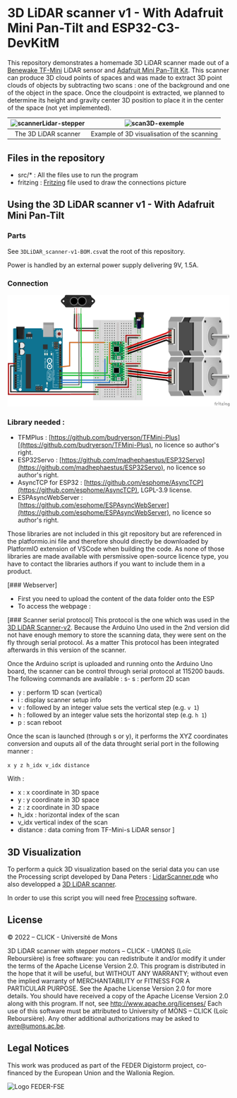 # 3D LiDAR scanner v1 - With Adafruit Mini Pan-Tilt and ESP32-C3-DevKitM

This repository demonstrates a homemade 3D LiDAR scanner made out of a [Benewake TF-Mini](https://www.gotronic.fr/art-capteur-de-distance-lidar-tf-mini-27615.htm) LiDAR sensor and [Adafruit Mini Pan-Tilt Kit](https://www.adafruit.com/product/1967). This scanner can produce 3D cloud points of spaces and was made to extract 3D point clouds of objects by subtracting two scans : one of the background and one of the object in the space. Once the cloudpoint is extracted, we planned to determine its height and gravity center 3D position to place it in the center of the space (not yet implemented).


|<img height="300" src="https://github.com/CLICKBE/MWE-scanner_stepper/assets/2494294/8350b0a7-daef-4660-8843-7ecf97d9d9a3" alt="scannerLidar-stepper"> | <img height="300" src="https://github.com/CLICKBE/MWE-scanner_stepper/assets/2494294/b51f2bb5-2d3f-4970-921e-cd1419681865" alt="scan3D-exemple">|
| :---: | :---: |
| The 3D LiDAR scanner| Example of 3D visualisation of the scanning |

## Files in the repository
- src/* : All the files use to run the program
- fritzing : [Fritzing](https://fritzing.org/) file used to draw the connections picture

## Using the 3D LiDAR scanner v1 - With Adafruit Mini Pan-Tilt

### Parts
See `3DLiDAR_scanner-v1-BOM.csv`at the root of this repository.

Power is handled by an external power supply delivering 9V, 1.5A. 

### Connection

![3DLidarScanner with stepper connections](https://github.com/CLICKBE/3DLidarScanner-v2/blob/main/fritzing/3DLidarScanner-v2-connections.png?raw=true)

### Library needed : 
- TFMPlus : [https://github.com/budryerson/TFMini-Plus][(https://github.com/budryerson/TFMini-Plus), no licence so author's right. 
- ESP32Servo : [https://github.com/madhephaestus/ESP32Servo](https://github.com/madhephaestus/ESP32Servo), no licence so author's right.
- AsyncTCP for ESP32 : [https://github.com/esphome/AsyncTCP](https://github.com/esphome/AsyncTCP), LGPL-3.9 license.
- ESPAsyncWebServer : [https://github.com/esphome/ESPAsyncWebServer](https://github.com/esphome/ESPAsyncWebServer), no licence so author's right.

Those libraries are not included in this git repository but are referenced in the platformio.ini file and therefore should directly be downloaded by PlatformIO extension of VSCode when building the code. As none of those libraries are made available with persmissive open-source licence type, you have to contact the libraries authors if you want to include them in a product. 

[### Webserver]

- First you need to upload the content of the data folder onto the ESP
- To access the webpage : 

[### Scanner serial protocol]
This protocol is the one which was used in the [3D LiDAR Scanner-v2](https://github.com/CLICKBE/3DLidarScanner-v2). Because the Arduino Uno used in the 2nd version did not have enough memory to store the scanning data, they were sent on the fly through serial protocol. As a matter This protocol has been integrated afterwards in this version of the scanner. 

Once the Arduino script is uploaded and running onto the Arduino Uno board, the scanner can be control through serial protocol at 115200 bauds. The following commands are available : 
s- s : perform 2D scan
- y : perform 1D scan (vertical)
- i : display scanner setup info
- v : followed by an integer value sets the vertical step (e.g. `v 1`)
- h : followed by an integer value sets the horizontal step (e.g. `h 1`)
- p : scan reboot
   
Once the scan is launched (through s or y), it performs the XYZ coordinates conversion and ouputs all of the data throught serial port in the following manner : 

`x y z h_idx v_idx distance `

With : 
- x : x coordinate in 3D space
- y : y coordinate in 3D space
- z : z coordinate in 3D space
- h_idx : horizontal index of the scan
- v_idx vertical index of the scan
- distance : data coming from TF-Mini-s LiDAR sensor
]

## 3D Visualization

To perform a quick 3D visualization based on the serial data you can use the Processing script developed by Dana Peters : [LidarScanner.pde](https://drive.google.com/file/d/1D5wfzA8i0Pzh4qe-1skmpnqmhrvaq9d3/view?usp=drive_web) who also developped a [3D LiDAR scanner](https://www.qcontinuum.org/lidar-scanner).

In order to use this script you will need free [Processing](https://processing.org/) software.

## License
 © 2022 – CLICK - Université de Mons

3D LiDAR scanner with stepper motors – CLICK - UMONS (Loïc Reboursière) is free software: you can redistribute it and/or modify it under the terms of the Apache License Version 2.0. This program is distributed in the hope that it will be useful, but WITHOUT ANY WARRANTY; without even the implied warranty of MERCHANTABILITY or FITNESS FOR A PARTICULAR PURPOSE.  See the Apache License Version 2.0 for more details.
You should have received a copy of the Apache License Version 2.0 along with this program.  If not, see http://www.apache.org/licenses/
Each use of this software must be attributed to University of MONS – CLICK (Loïc Reboursière).
Any other additional authorizations may be asked to avre@umons.ac.be.

## Legal Notices
This work was produced as part of the FEDER Digistorm project, co-financed by the European Union and the Wallonia Region.

![Logo FEDER-FSE](https://www.enmieux.be/sites/default/files/assets/media-files/signatures/vignette_FEDER%2Bwallonie.png)
